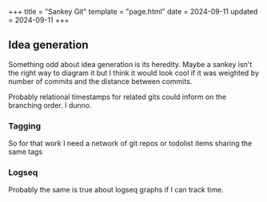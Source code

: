 +++
title = "Sankey Git"
template = "page.html"
date = 2024-09-11
updated = 2024-09-11
+++

## Idea generation

Something odd about idea generation is its heredity. Maybe a sankey isn't the right way to diagram it but I think it would look cool if it was weighted by number of commits and the distance between commits.

Probably relational timestamps for related gits could inform on the branching order. I dunno.

### Tagging
So for that work I need a network of git repos or todolist items sharing the same tags

### Logseq

Probably the same is true about logseq graphs if I can track time.
